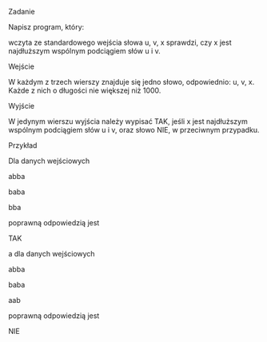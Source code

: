 Zadanie

Napisz program, który:

wczyta ze standardowego wejścia słowa u, v, x
sprawdzi, czy x jest najdłuższym wspólnym podciągiem słów u i v.

Wejście

W każdym z trzech wierszy znajduje się jedno słowo, odpowiednio: u, v, x. Każde z nich o długości nie większej niż 1000.

Wyjście

W jedynym wierszu wyjścia należy wypisać TAK, jeśli x jest najdłuższym wspólnym podciągiem słów u i v, oraz słowo NIE, w przeciwnym przypadku.

Przykład

Dla danych wejściowych

abba

baba

bba

poprawną odpowiedzią jest

TAK

a dla danych wejściowych

abba

baba

aab

poprawną odpowiedzią jest

NIE
